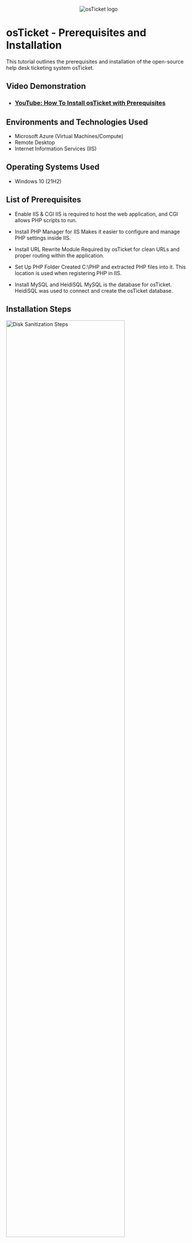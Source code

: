 <p align="center">
<img src="https://i.imgur.com/Clzj7Xs.png" alt="osTicket logo"/>
</p>

<h1>osTicket - Prerequisites and Installation</h1>
This tutorial outlines the prerequisites and installation of the open-source help desk ticketing system osTicket.<br />


<h2>Video Demonstration</h2>

- ### [YouTube: How To Install osTicket with Prerequisites](https://www.youtube.com)

<h2>Environments and Technologies Used</h2>

- Microsoft Azure (Virtual Machines/Compute)
- Remote Desktop
- Internet Information Services (IIS)

<h2>Operating Systems Used </h2>

- Windows 10</b> (21H2)

<h2>List of Prerequisites</h2>

- Enable IIS & CGI
IIS is required to host the web application, and CGI allows PHP scripts to run.
- Install PHP Manager for IIS
Makes it easier to configure and manage PHP settings inside IIS.
- Install URL Rewrite Module
Required by osTicket for clean URLs and proper routing within the application.
- Set Up PHP Folder
Created C:\PHP and extracted PHP files into it. This location is used when registering PHP in IIS.


- Install MySQL and HeidiSQL
MySQL is the database for osTicket. HeidiSQL was used to connect and create the osTicket database.



<h2>Installation Steps</h2>

<p>
<img src="https://i.imgur.com/DJmEXEB.png" height="80%" width="80%" alt="Disk Sanitization Steps"/>
</p>
<p>
Enable IIS & CGI

Open Control Panel → Turn Windows features on or off

Enable Internet Information Services

Under Application Development Features, enable CGI

This sets up the web server and allows PHP to function properly.
</p>
<br />

<p>
<img src="https://i.imgur.com/DJmEXEB.png" height="80%" width="80%" alt="Disk Sanitization Steps"/>
</p>
<p>
Install PHP Manager & Rewrite Module

Installed PHPManagerForIIS_V1.5.0.msi

Installed rewrite_amd64_en-US.msi

These tools are required for managing PHP settings and enabling URL rewriting, both of which are essential for osTicket.
<br />

<p>
<img src="https://i.imgur.com/DJmEXEB.png" height="80%" width="80%" alt="Disk Sanitization Steps"/>
</p>
<p>
Configure PHP in IIS

Created C:\PHP and extracted PHP files

Opened IIS > PHP Manager > Registered php-cgi.exe

Restarted IIS

This allows IIS to recognize and run PHP scripts.
</p>
<br />

<p>
<img src="https://i.imgur.com/DJmEXEB.png" height="80%" width="80%" alt="Disk Sanitization Steps"/>
</p>
<p>
Install MySQL & Create Database

Installed MySQL 5.5.62 and set up a root password

Used HeidiSQL to connect and create a new database named osTicket

The database is where all ticket and system data will be stored.

<p>
<img src="https://i.imgur.com/DJmEXEB.png" height="80%" width="80%" alt="Disk Sanitization Steps"/>
</p>
<p>
Deploy osTicket Files

Unzipped osTicket-v1.15.8.zip

Copied the upload folder to C:\inetpub\wwwroot

Renamed it to osTicket

This is how the web server serves the osTicket application.

<p>
<img src="https://i.imgur.com/DJmEXEB.png" height="80%" width="80%" alt="Disk Sanitization Steps"/>
</p>
<p>
Enable Required PHP Extensions

Enabled php_imap.dll, php_intl.dll, and php_opcache.dll in PHP Manager

These are needed for email integration, international support, and performance.

<p>
<img src="https://i.imgur.com/DJmEXEB.png" height="80%" width="80%" alt="Disk Sanitization Steps"/>
</p>
<p>
Run osTicket Web Installer

Opened http://localhost/osTicket in a browser

Entered site/admin info and database details

Finalized the setup and confirmed everything was working.
